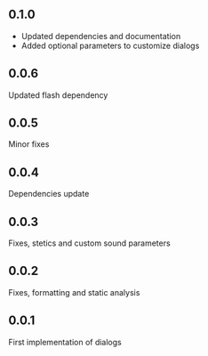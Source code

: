 ## 0.1.0
- Updated dependencies and documentation
- Added optional parameters to customize dialogs

## 0.0.6
Updated flash dependency

## 0.0.5
Minor fixes

## 0.0.4
Dependencies update

## 0.0.3
Fixes, stetics and custom sound parameters 

## 0.0.2
Fixes, formatting and static analysis

## 0.0.1
First implementation of dialogs